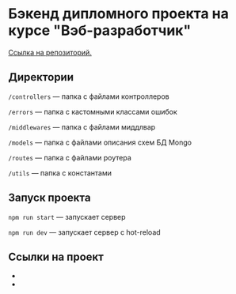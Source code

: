 # Бэкенд дипломного проекта на курсе "Вэб-разработчик"
[Ссылка на репозиторий.](https://github.com/Akhtool/movies-explorer-api)

## Директории  

`/controllers` — папка с файлами контроллеров

`/errors` — папка с кастомными классами ошибок

`/middlewares` — папка с файлами миддлвар  

`/models` — папка с файлами описания схем БД Mongo  

`/routes` — папка с файлами роутера

`/utils` — папка с константами  


## Запуск проекта  

`npm run start` — запускает сервер  

`npm run dev` — запускает сервер с hot-reload  


## Ссылки на проект

-
-
